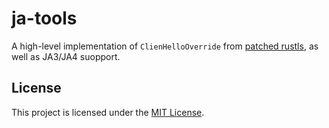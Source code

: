 # ja-tools

A high-level implementation of `ClienHelloOverride` from [patched rustls](https://github.com/XOR-op/rustls.delta), as well as JA3/JA4 suopport.

## License
This project is licensed under the [MIT License](LICENSE).